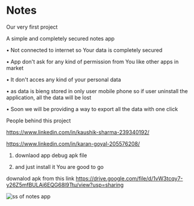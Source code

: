 # Notes
Our very first project

A simple and completely secured notes app
  
  • Not connected to internet so Your data is completely secured
  
  • App don't ask for any kind of permission from You like other apps in market
  
  • It don't acces any kind of your personal data
  
  • as data is bieng stored in only user mobile phone so if user uninstall the application, all the data will be lost
  
  • Soon we will be providing a way to export all the data with one click 
  
People behind this project 

https://www.linkedin.com/in/kaushik-sharma-239340192/

https://www.linkedin.com/in/karan-goyal-205576208/


1. downlaod app debug apk file

2. and just install it You are good to go

downalod apk from this link
https://drive.google.com/file/d/1vW3tcqy7-y26Z5mfBULAi6EQG68l9Ttu/view?usp=sharing



![ss of notes app](https://user-images.githubusercontent.com/56532529/141679204-3d66a028-a97e-4fd0-b04c-acaf40bd0c44.png)
